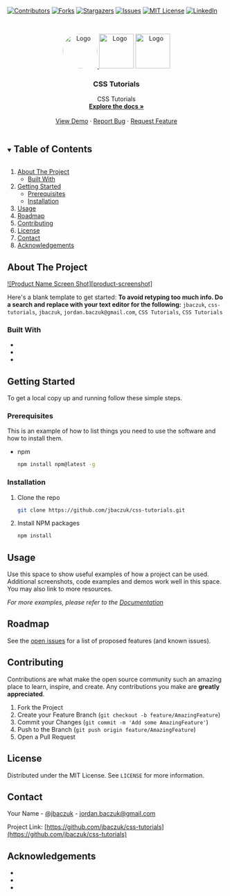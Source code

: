 <!--
*** Thanks for checking out the Best-README-Template. If you have a suggestion
*** that would make this better, please fork the repo and create a pull request
*** or simply open an issue with the tag "enhancement".
*** Thanks again! Now go create something AMAZING! :D
***
***
***
*** To avoid retyping too much info. Do a search and replace for the following:
*** jbaczuk, css-tutorials, jbaczuk, jordan.baczuk@gmail.com, CSS Tutorials, CSS Tutorials
-->



<!-- PROJECT SHIELDS -->
<!--
*** I'm using markdown "reference style" links for readability.
*** Reference links are enclosed in brackets [ ] instead of parentheses ( ).
*** See the bottom of this document for the declaration of the reference variables
*** for contributors-url, forks-url, etc. This is an optional, concise syntax you may use.
*** https://www.markdownguide.org/basic-syntax/#reference-style-links
-->
[![Contributors][contributors-shield]][contributors-url]
[![Forks][forks-shield]][forks-url]
[![Stargazers][stars-shield]][stars-url]
[![Issues][issues-shield]][issues-url]
[![MIT License][license-shield]][license-url]
[![LinkedIn][linkedin-shield]][linkedin-url]



<!-- PROJECT LOGO -->
<br />
<p align="center">
  <a href="https://linkedin.com/in/jbaczuk">
    <img src="https://media-exp1.licdn.com/dms/image/C4E03AQEEtnBj8Wl3zA/profile-displayphoto-shrink_800_800/0/1634488369615?e=1642636800&v=beta&t=nT705_8ymV-cjVkqJTLSN6fVIHvz-hgQtNoa2Jh89Wk" alt="Logo"  height="80" style="border-radius: 40px;">
  </a>
  <img src="https://upload.wikimedia.org/wikipedia/commons/thumb/9/9e/Plus_symbol.svg/640px-Plus_symbol.svg.png" alt="Logo"  height="80">
  <a href="https://www.w3.org/Style/CSS/">
    <img src="https://upload.wikimedia.org/wikipedia/commons/thumb/d/d5/CSS3_logo_and_wordmark.svg/1200px-CSS3_logo_and_wordmark.svg.png" alt="Logo"  height="80">
  </a>

  <h3 align="center">CSS Tutorials</h3>

  <p align="center">
    CSS Tutorials
    <br />
    <a href="https://github.com/jbaczuk/css-tutorials"><strong>Explore the docs »</strong></a>
    <br />
    <br />
    <a href="https://github.com/jbaczuk/css-tutorials">View Demo</a>
    ·
    <a href="https://github.com/jbaczuk/css-tutorials/issues">Report Bug</a>
    ·
    <a href="https://github.com/jbaczuk/css-tutorials/issues">Request Feature</a>
  </p>
</p>



<!-- TABLE OF CONTENTS -->
<details open="open">
  <summary><h2 style="display: inline-block">Table of Contents</h2></summary>
  <ol>
    <li>
      <a href="#about-the-project">About The Project</a>
      <ul>
        <li><a href="#built-with">Built With</a></li>
      </ul>
    </li>
    <li>
      <a href="#getting-started">Getting Started</a>
      <ul>
        <li><a href="#prerequisites">Prerequisites</a></li>
        <li><a href="#installation">Installation</a></li>
      </ul>
    </li>
    <li><a href="#usage">Usage</a></li>
    <li><a href="#roadmap">Roadmap</a></li>
    <li><a href="#contributing">Contributing</a></li>
    <li><a href="#license">License</a></li>
    <li><a href="#contact">Contact</a></li>
    <li><a href="#acknowledgements">Acknowledgements</a></li>
  </ol>
</details>



<!-- ABOUT THE PROJECT -->
## About The Project

[![Product Name Screen Shot][product-screenshot]](https://example.com)

Here's a blank template to get started:
**To avoid retyping too much info. Do a search and replace with your text editor for the following:**
`jbaczuk`, `css-tutorials`, `jbaczuk`, `jordan.baczuk@gmail.com`, `CSS Tutorials`, `CSS Tutorials`


### Built With

* []()
* []()
* []()



<!-- GETTING STARTED -->
## Getting Started

To get a local copy up and running follow these simple steps.

### Prerequisites

This is an example of how to list things you need to use the software and how to install them.
* npm
  ```sh
  npm install npm@latest -g
  ```

### Installation

1. Clone the repo
   ```sh
   git clone https://github.com/jbaczuk/css-tutorials.git
   ```
2. Install NPM packages
   ```sh
   npm install
   ```



<!-- USAGE EXAMPLES -->
## Usage

Use this space to show useful examples of how a project can be used. Additional screenshots, code examples and demos work well in this space. You may also link to more resources.

_For more examples, please refer to the [Documentation](https://example.com)_



<!-- ROADMAP -->
## Roadmap

See the [open issues](https://github.com/jbaczuk/css-tutorials/issues) for a list of proposed features (and known issues).



<!-- CONTRIBUTING -->
## Contributing

Contributions are what make the open source community such an amazing place to learn, inspire, and create. Any contributions you make are **greatly appreciated**.

1. Fork the Project
2. Create your Feature Branch (`git checkout -b feature/AmazingFeature`)
3. Commit your Changes (`git commit -m 'Add some AmazingFeature'`)
4. Push to the Branch (`git push origin feature/AmazingFeature`)
5. Open a Pull Request



<!-- LICENSE -->
## License

Distributed under the MIT License. See `LICENSE` for more information.



<!-- CONTACT -->
## Contact

Your Name - [@jbaczuk](https://twitter.com/jbaczuk) - jordan.baczuk@gmail.com

Project Link: [https://github.com/jbaczuk/css-tutorials](https://github.com/jbaczuk/css-tutorials)



<!-- ACKNOWLEDGEMENTS -->
## Acknowledgements

* []()
* []()
* []()





<!-- MARKDOWN LINKS & IMAGES -->
<!-- https://www.markdownguide.org/basic-syntax/#reference-style-links -->
[contributors-shield]: https://img.shields.io/github/contributors/jbaczuk/css-tutorials.svg?style=for-the-badge
[contributors-url]: https://github.com/jbaczuk/css-tutorials/graphs/contributors
[forks-shield]: https://img.shields.io/github/forks/jbaczuk/css-tutorials.svg?style=for-the-badge
[forks-url]: https://github.com/jbaczuk/css-tutorials/network/members
[stars-shield]: https://img.shields.io/github/stars/jbaczuk/css-tutorials.svg?style=for-the-badge
[stars-url]: https://github.com/jbaczuk/css-tutorials/stargazers
[issues-shield]: https://img.shields.io/github/issues/jbaczuk/css-tutorials.svg?style=for-the-badge
[issues-url]: https://github.com/jbaczuk/css-tutorials/issues
[license-shield]: https://img.shields.io/github/license/jbaczuk/css-tutorials.svg?style=for-the-badge
[license-url]: https://github.com/jbaczuk/css-tutorials/blob/master/LICENSE.txt
[linkedin-shield]: https://img.shields.io/badge/-LinkedIn-black.svg?style=for-the-badge&logo=linkedin&colorB=555
[linkedin-url]: https://linkedin.com/in/jbaczuk